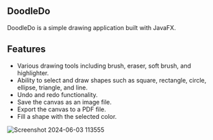 ## DoodleDo

DoodleDo is a simple drawing application built with JavaFX.

## Features

- Various drawing tools including brush, eraser, soft brush, and highlighter.
- Ability to select and draw shapes such as square, rectangle, circle, ellipse, triangle, and line.
- Undo and redo functionality.
- Save the canvas as an image file.
- Export the canvas to a PDF file.
- Fill a shape with the selected color.

![Screenshot 2024-06-03 113555](https://github.com/shadabtanjeed/DoodleDo--Paint-Application/assets/127338881/5a871ebe-145d-44c0-9a4d-3eed740b6bfd)
